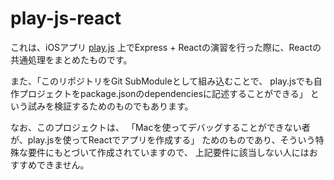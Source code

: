 # play-js-react

これは、iOSアプリ
[play.js](https://apps.apple.com/jp/app/play-js-javascript-ide/id1423330822)
上でExpress + Reactの演習を行った際に、Reactの共通処理をまとめたものです。

また、「このリポジトリをGit SubModuleとして組み込むことで、
play.jsでも自作プロジェクトをpackage.jsonのdependenciesに記述することができる」
という試みを検証するためのものでもあります。

なお、このプロジェクトは、
「Macを使ってデバッグすることができない者が、play.jsを使ってReactでアプリを作成する」
ためのものであり、そういう特殊な要件にもとづいて作成されていますので、
上記要件に該当しない人にはおすすめできません。
